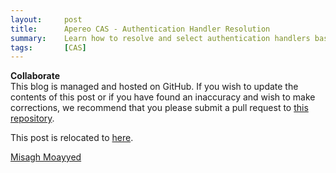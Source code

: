 ```yaml
---
layout:     post
title:      Apereo CAS - Authentication Handler Resolution
summary:    Learn how to resolve and select authentication handlers based on configurable and flexible filtering criteria.
tags:       [CAS]
---
```


<div class="alert alert-success">
<strong>Collaborate</strong><br/>This blog is managed and hosted on GitHub. If you wish to update the contents of this post or if you have found an inaccuracy and wish to make corrections, we recommend that you please submit a pull request to <a href="https://github.com/apereo/apereo.github.io">this repository</a>.
</div>


This post is relocated to [here](https://fawnoos.com/2019/12/23/cas62x-authn-handler-resolution/).

[Misagh Moayyed](https://fawnoos.com)
